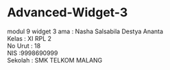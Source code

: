 # Advanced-Widget-3
modul 9 widget 3
 ama : Nasha Salsabila Destya Ananta
 <br>
 Kelas : XI RPL 2
 <br>
 No Urut : 18 
 <br>
 NIS :9998690999 
 <br>
 Sekolah : SMK TELKOM MALANG
